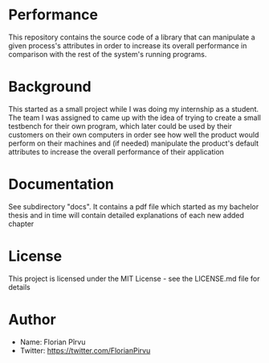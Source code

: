 # Performance
This repository contains the source code of a library that can manipulate a given process's attributes in order to increase its overall performance in comparison with the rest of the system's running programs. 

# Background
This started as a small project while I was doing my internship as a student. The team I was assigned to came up with the idea of trying to create a small testbench for their own program, which later could be used by their customers on their own computers in order see how well the product would perform on their machines and (if needed) manipulate the product's default attributes to increase the overall performance of their application

# Documentation
See subdirectory "docs". It contains a pdf file which started as my bachelor thesis and in time will contain detailed explanations of each new added chapter

# License 
This project is licensed under the MIT License - see the LICENSE.md file for details

# Author 
* Name:       Florian Pîrvu 
* Twitter:    https://twitter.com/FlorianPirvu
